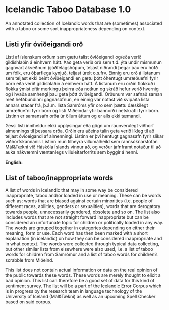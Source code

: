 # Icelandic Taboo Database 1.0
An annotated collection of Icelandic words that are (sometimes) associated with a taboo or some sort inappropriateness depending on context.

## Listi yfir óviðeigandi orð
Listi af íslenskum orðum sem gætu talist óviðeigandi og/eða verið gildishlaðin á einhvern hátt. Það geta verið orð sem t.d. ýta undir mismunun gagnvart ákveðnum þjóðfélagshópum, teljast niðrandi þegar þau eru höfð um fólk, eru óþarflega kynjuð, teljast úrelt o.s.frv. Einnig eru orð á listanum sem teljast ekki beint óviðeigandi en gætu þótt óhentugt umræðuefni fyrir börn eða verið gildishlaðin á einhvern hátt. Á listanum eru orðin flokkuð í flokka ýmist eftir merkingu þeirra eða notkun og skráð hefur verið hvernig og í hvaða samhengi þau geta þótt óviðeigandi. Orðunum var safnað saman með hefðbundinni gagnasöfnun, en einnig var notast við svipaða lista annars staðar frá, þ.á.m. lista Samróms yfir orð sem þættu óæskilegt umræðuefni fyrir börn og listi Miðeindar yfir bannorð í netskrafli fyrir börn. Listinn er samansafn orða úr öllum áttum og er alls ekki tæmandi. 

Þessi listi inniheldur ekki upplýsingar eða gögn um raunverulegt viðhorf almennings til þessara orða. Orðin eru aðeins talin geta verið líkleg til að teljast óviðeigandi af almenningi. Listinn er því hentugt gagnasafn fyrir slíkar viðhorfskannanir. 
Listinn mun tilheyra villumálheild sem rannsóknarstofan Mál&Tækni við Háskóla Íslands vinnur að, og verður jafnframt notaður til að auka nákvæmni væntanlegs villuleitarforrits sem byggir á henni.  

**English:**
## List of taboo/inappropriate words 
A list of words in Icelandic that may in some way be considered inappropriate, taboo and/or  loaded in use or meaning. These can be words such as; words that are biased against certain minorities (i.e. people of different races, abilities, genders or sexualities), words that are derogatory towards people, unnecessarily gendered, obsolete and so on. The list also includes words that are not straight forward inappropriate but can be considered an unfortunate topic for children or politically loaded in any way. 
The words are grouped together in categories depending on either their meaning, form or use. Each word has then been marked with a short explanation (in icelandic)  on how they can be considered inappropriate and in what context. The words were collected through typical data collecting, but other similar lists from elsewhere were also used, i.e. a list of taboo words for children from Samrómur and a list of taboo words for children’s scrabble from Miðeind.

This list does not contain actual information or data on the real opinion of the public towards these words. These words are merely thought to elicit a bad opinion. This list can therefore be a good set of data for this kind of sentiment survey. The list will be a part of the Icelandic Error Corpus which is in progress by the research team in language technology of the University of Iceland (Mál&Tækni) as well as an upcoming Spell Checker based on said corpus.
